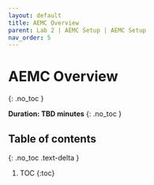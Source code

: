 ```yaml
---
layout: default
title: AEMC Overview
parent: Lab 2 | AEMC Setup | AEMC Setup
nav_order: 5
---
```


# AEMC Overview
{: .no_toc }

**Duration: TBD minutes**
{: .no_toc }

## Table of contents
{: .no_toc .text-delta }

1. TOC
{:toc}